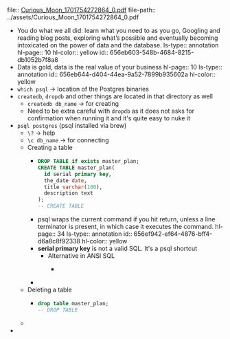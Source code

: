 file:: [Curious_Moon_1701754272864_0.pdf](../assets/Curious_Moon_1701754272864_0.pdf)
file-path:: ../assets/Curious_Moon_1701754272864_0.pdf

- You do what we all did: learn what you need to as you go, Googling and reading blog posts, exploring what’s possible and eventually becoming intoxicated on the power of data and the database.
  ls-type:: annotation
  hl-page:: 10
  hl-color:: yellow
  id:: 656eb603-548b-4684-8215-db1052b7f8a8
- Data is gold, data is the real value of your business
  hl-page:: 10
  ls-type:: annotation
  id:: 656eb644-d404-44ea-9a52-7899b935602a
  hl-color:: yellow
- `which psql` -> location of the Postgres binaries
- `createdb`, `dropdb` and other things are located in that directory as well
	- `createdb db_name` -> for creating
	- Need to be extra careful with `dropdb` as it does not asks for confirmation when running it and it's quite easy to nuke it
- `psql postgres` (psql installed via brew)
	- `\?` -> help
	- `\c db_name` -> for connecting
	- Creating a table
		- ```sql
		  DROP TABLE if exists master_plan;
		  CREATE TABLE master_plan(
		    id serial primary key,
		    the_date date, 
		    title varchar(100),
		    description text
		  );
		  -- CREATE TABLE
		  ```
		- psql wraps the current command if you hit return, unless a line terminator is present, in which case it executes the command.
		  hl-page:: 34
		  ls-type:: annotation
		  id:: 656ef942-ef64-4876-bff4-d6a8c8f92338
		  hl-color:: yellow
		- **serial primary key** is not a valid SQL. It's a psql shortcut
			- Alternative in ANSI SQL
				- ```sql
				  ```
		-
	- Deleting a table
		- ```sql
		  drop table master_plan;
		  -- DROP TABLE
		  ```
	-
-